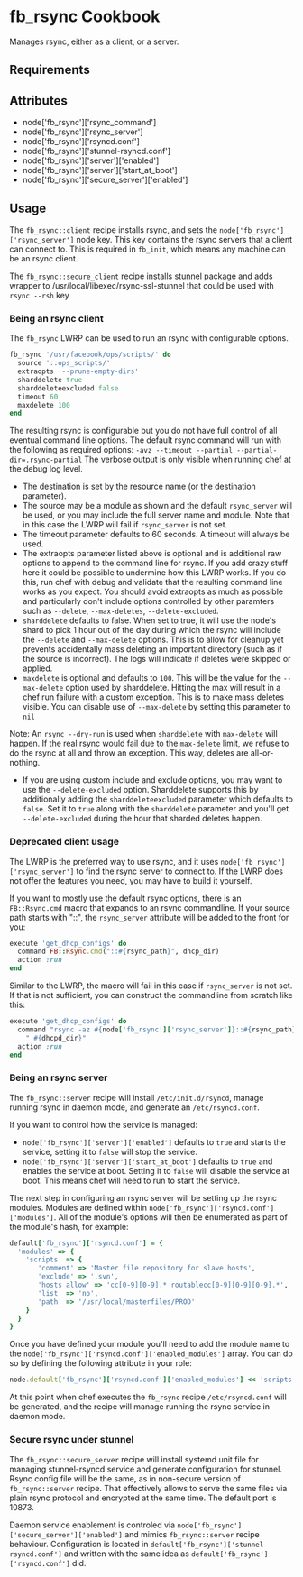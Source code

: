 fb_rsync Cookbook
====================
Manages rsync, either as a client, or a server.

Requirements
------------

Attributes
----------
* node['fb_rsync']['rsync_command']
* node['fb_rsync']['rsync_server']
* node['fb_rsync']['rsyncd.conf']
* node['fb_rsync']['stunnel-rsyncd.conf']
* node['fb_rsync']['server']['enabled']
* node['fb_rsync']['server']['start_at_boot']
* node['fb_rsync']['secure_server']['enabled']

Usage
-----
The `fb_rsync::client` recipe installs rsync, and sets the
`node['fb_rsync']['rsync_server']` node key. This key contains the rsync
servers that a client can connect to. This is required in `fb_init`, which
means any machine can be an rsync client.

The `fb_rsync::secure_client` recipe installs stunnel package and adds wrapper
to /usr/local/libexec/rsync-ssl-stunnel that could be used with `rsync --rsh` key

### Being an rsync client
The `fb_rsync` LWRP can be used to run an rsync with configurable options.

```ruby
fb_rsync '/usr/facebook/ops/scripts/' do
  source '::ops_scripts/'
  extraopts '--prune-empty-dirs'
  sharddelete true
  sharddeleteexcluded false
  timeout 60
  maxdelete 100
end
```

The resulting rsync is configurable but you do not have full control of all
eventual command line options. The default rsync command will run with the
following as required options:
`-avz --timeout --partial --partial-dir=.rsync-partial`
The verbose output is only visible when running chef at the debug log level.

* The destination is set by the resource name (or the destination parameter).
* The source may be a module as shown and the default `rsync_server` will be
used, or you may include the full server name and module. Note that in this
case the LWRP will fail if `rsync_server` is not set.
* The timeout parameter defaults to 60 seconds. A timeout will always be used.
* The extraopts parameter listed above is optional and is additional raw
options to append to the command line for rsync. If you add crazy stuff here
it could be possible to undermine how this LWRP works. If you do this, run chef
with debug and validate that the resulting command line works as you expect.
You should avoid extraopts as much as possible and particularly don't include
options controlled by other paramters such as `--delete`, `--max-deletes`,
`--delete-excluded`.
* `sharddelete` defaults to false. When set to true, it will use the node's
shard to pick 1 hour out of the day during which the rsync will include the
`--delete` and `--max-delete` options. This is to allow for cleanup yet
prevents accidentally mass deleting an important directory (such as if the
source is incorrect). The logs will indicate if deletes were skipped or
applied.
* `maxdelete` is optional and defaults to `100`. This will be the value for the
`--max-delete` option used by sharddelete. Hitting the max will result in a
chef run failure with a custom exception. This is to make mass deletes visible.
You can disable use of `--max-delete` by setting this parameter to `nil`

Note: An `rsync --dry-run` is used when `sharddelete` with `max-delete` will
happen. If the real rsync would fail due to the `max-delete` limit, we refuse
to do the rsync at all and throw an exception. This way, deletes are
all-or-nothing.

* If you are using custom include and exclude options, you may want to use the
`--delete-excluded` option. Sharddelete supports this by additionally adding
the `sharddeleteexcluded` parameter which defaults to `false`. Set it to `true`
along with the `sharddelete` parameter and you'll get `--delete-excluded`
during the hour that sharded deletes happen.

### Deprecated client usage
The LWRP is the preferred way to use rsync, and it uses
`node['fb_rsync']['rsync_server']` to find the rsync server to connect to.  If
the LWRP does not offer the features you need, you may have to build it
yourself.

If you want to mostly use the default rsync options, there is an
`FB::Rsync.cmd` macro that expands to an rsync commandline. If your source path
starts with "::", the `rsync_server` attribute will be added to the front for
you:

```ruby
execute 'get_dhcp_configs' do
  command FB::Rsync.cmd("::#{rsync_path}", dhcp_dir)
  action :run
end
```

Similar to the LWRP, the macro will fail in this case if `rsync_server` is not
set. If that is not sufficient, you can construct the commandline from scratch
like this:

```ruby
execute 'get_dhcp_configs' do
  command "rsync -az #{node['fb_rsync']['rsync_server']}::#{rsync_path}"
    " #{dhcpd_dir}"
  action :run
end
```

### Being an rsync server
The `fb_rsync::server` recipe will install `/etc/init.d/rsyncd`, manage running rsync
in daemon mode, and generate an `/etc/rsyncd.conf`.

If you want to control how the service is managed:
* `node['fb_rsync']['server']['enabled']` defaults to `true` and starts the
service, setting it to `false` will stop the service.
* `node['fb_rsync']['server']['start_at_boot']` defaults to `true` and
enables the service at boot. Setting it to `false` will disable the service at
boot. This means chef will need to run to start the service.

The next step in configuring an rsync server will be setting up the rsync
modules. Modules are defined within
`node['fb_rsync']['rsyncd.conf']['modules']`. All of the module's options will
then be enumerated as part of the module's hash, for example:

```ruby
default['fb_rsync']['rsyncd.conf'] = {
  'modules' => {
    'scripts' => {
       'comment' => 'Master file repository for slave hosts',
       'exclude' => '.svn',
       'hosts allow' => 'cc[0-9][0-9].* routablecc[0-9][0-9][0-9].*',
       'list' => 'no',
       'path' => '/usr/local/masterfiles/PROD'
    }
  }
}
```

Once you have defined your module you'll need to add the module name to the
`node['fb_rsync']['rsyncd.conf']['enabled_modules']` array. You can do so by
defining the following attribute in your role:

```ruby
node.default['fb_rsync']['rsyncd.conf']['enabled_modules'] << 'scripts'
```

At this point when chef executes the `fb_rsync` recipe `/etc/rsyncd.conf`
will be generated, and the recipe will manage running the rsync service in
daemon mode.

### Secure rsync under stunnel
The `fb_rsync::secure_server` recipe will install systemd unit file for managing
stunnel-rsyncd.service and generate configuration for stunnel.
Rsync config file will be the same, as in non-secure version of
`fb_rsync::server` recipe. That effectively allows to serve the same files
via plain rsync protocol and encrypted at the same time.
The default port is 10873.

Daemon service enablement is controled via `node['fb_rsync']['secure_server']['enabled']`
and mimics `fb_rsync::server` recipe behaviour.
Configuration is located in `default['fb_rsync']['stunnel-rsyncd.conf']`
and written with the same idea as `default['fb_rsync']['rsyncd.conf']` did.

